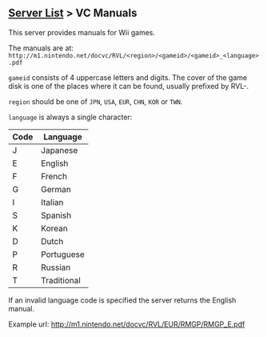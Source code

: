## [Server List](Server-List.md) > VC Manuals

This server provides manuals for Wii games.

The manuals are at: `http://m1.nintendo.net/docvc/RVL/<region>/<gameid>/<gameid>_<language>.pdf`

`gameid` consists of 4 uppercase letters and digits. The cover of the game disk is one of the places where it can be found, usually prefixed by RVL-.

`region` should be one of `JPN`, `USA`, `EUR`, `CHN`, `KOR` or `TWN`.

`language` is always a single character:

| Code | Language |
| --- | --- |
| J | Japanese |
| E | English |
| F | French |
| G | German |
| I | Italian |
| S | Spanish |
| K | Korean |
| D | Dutch |
| P | Portuguese |
| R | Russian |
| T | Traditional |

If an invalid language code is specified the server returns the English manual.

Example url: http://m1.nintendo.net/docvc/RVL/EUR/RMGP/RMGP_E.pdf